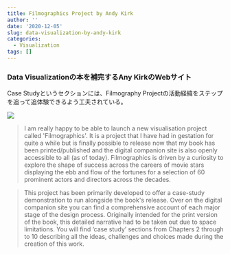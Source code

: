 ```yaml
---
title: Filmographics Project by Andy Kirk
author: ''
date: '2020-12-05'
slug: data-visualization-by-andy-kirk
categories:
  - Visualization
tags: []
---
```

### Data Visualizationの本を補完するAny KirkのWebサイト
Case Studyというセクションには、Filmography Projectの活動経緯をステップを追って追体験できるよう工夫されている。

![](/post/2020-12-05-data-visualization-by-andy-kirk/index_files/filmography.png)

> I am really happy to be able to launch a new visualisation project called 'Filmographics'. It is a project that I have had in gestation for quite a while but is finally possible to release now that my book has been printed/published and the digital companion site is also openly accessible to all (as of today). Filmographics is driven by a curiosity to explore the shape of success across the careers of movie stars displaying the ebb and flow of the fortunes for a selection of 60 prominent actors and directors across the decades.

> This project has been primarily developed to offer a case-study demonstration to run alongside the book's release. Over on the digital companion site you can find a comprehensive account of each major stage of the design process. Originally intended for the print version of the book, this detailed narrative had to be taken out due to space limitations. You will find ‘case study’ sections from Chapters 2 through to 10 describing all the ideas, challenges and choices made during the creation of this work.

